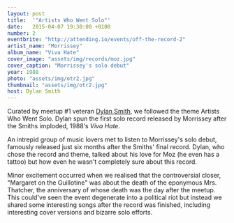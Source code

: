 ```yaml
---
layout: post
title:  '"Artists Who Went Solo"'
date:   2015-04-07 19:30:00 +0100
number: 2
eventbrite: "http://attending.io/events/off-the-record-2"
artist_name: "Morrissey"
album_name: "Viva Hate"
cover_image: "assets/img/records/moz.jpg"
cover_caption: "Morrissey's solo debut"
year: 1988
photo: "assets/img/otr2.jpg"
thumbnail: "assets/img/otr2.jpg"
host: Dylan Smith
---
```


Curated by meetup #1 veteran [Dylan Smith](https://twitter.com/dylanatsmith), we followed the theme Artists Who Went Solo. Dylan spun the first solo record released by Morrissey after the Smiths imploded, 1988‘s *Viva Hate*.

An intrepid group of music lovers met to listen to Morrissey's solo debut, famously released just six months after the Smiths' final record. Dylan, who chose the record and theme, talked about his love for Moz (he even has a tattoo) but how even he wasn't completely sure about this record. 

Minor excitement occurred when we realised that the controversial closer, "Margaret on the Guillotine" was about the death of the eponymous Mrs. Thatcher, the anniversary of whose death was the day after the meetup. This could've seen the event degenerate into a political riot but instead we shared some interesting songs after the record was finished, including interesting cover versions and bizarre solo efforts.